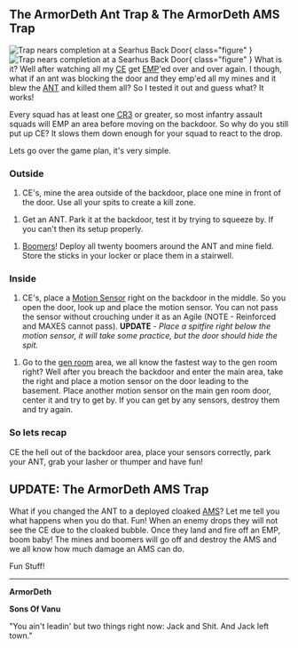 ## **The ArmorDeth Ant Trap & The ArmorDeth AMS Trap**

![ Trap nears
completion at a [Searhus](../locations/Searhus.md)
[Back Door](../locations/Back_Door.md)](../images/Armordeth_ANT_Trap.jpg){ class="figure" }
![ Trap nears completion
at a [Searhus](../locations/Searhus.md)
[Back Door](../locations/Back_Door.md)](../images/ANT_Trap_Above.jpg){ class="figure" } What is it? Well after watching all my
[CE](../certifications/Combat_Engineering.md) get [EMP](../commands/EMP.md)'ed
over and over again. I though, what if an ant was blocking the door and they
emp'ed all my mines and it blew the
[ANT](../vehicles/Advanced_Nanite_Transport.md) and killed them all? So I tested
it out and guess what? It works!

Every squad has at least one [CR3](../terminology/Command_Rank.md) or greater,
so most infantry assault squads will EMP an area before moving on the backdoor.
So why do you still put up CE? It slows them down enough for your squad to react
to the drop.

Lets go over the game plan, it's very simple.

### Outside

1. CE's, mine the area outside of the backdoor, place one mine in front of the
   door. Use all your spits to create a kill zone.

<!-- -->

1. Get an ANT. Park it at the backdoor, test it by trying to squeeze by. If you
   can't then its setup properly.

<!-- -->

1. [Boomers](../weapons/Adaptive_Construction_Engine.md#remote-detonated-charge-boomer)!
   Deploy all twenty boomers around the ANT and mine field. Store the sticks in
   your locker or place them in a stairwell.

### Inside

1. CE's, place a
   [Motion Sensor](../weapons/Adaptive_Construction_Engine.md#motion-sensor-alarm)
   right on the backdoor in the middle. So you open the door, look up and place
   the motion sensor. You can not pass the sensor without crouching under it as
   an Agile (NOTE - Reinforced and MAXES cannot pass). **UPDATE** _- Place a
   spitfire right below the motion sensor, it will take some practice, but the
   door should hide the spit._

<!-- -->

1. Go to the [gen room](../items/Generator.md) area, we all know the fastest way
   to the gen room right? Well after you breach the backdoor and enter the main
   area, take the right and place a motion sensor on the door leading to the
   basement. Place another motion sensor on the main gen room door, center it
   and try to get by. If you can get by any sensors, destroy them and try again.

### So lets recap

CE the hell out of the backdoor area, place your sensors correctly, park your
ANT, grab your lasher or thumper and have fun!

## UPDATE: The ArmorDeth AMS Trap

What if you changed the ANT to a deployed cloaked
[AMS](../vehicles/Advanced_Mobile_Station.md)? Let me tell you what happens when
you do that. Fun! When an enemy drops they will not see the CE due to the
cloaked bubble. Once they land and fire off an EMP, boom baby! The mines and
boomers will go off and destroy the AMS and we all know how much damage an AMS
can do.

Fun Stuff!

---

**ArmorDeth**

**Sons Of Vanu**

"You ain't leadin' but two things right now: Jack and Shit. And Jack left town."
